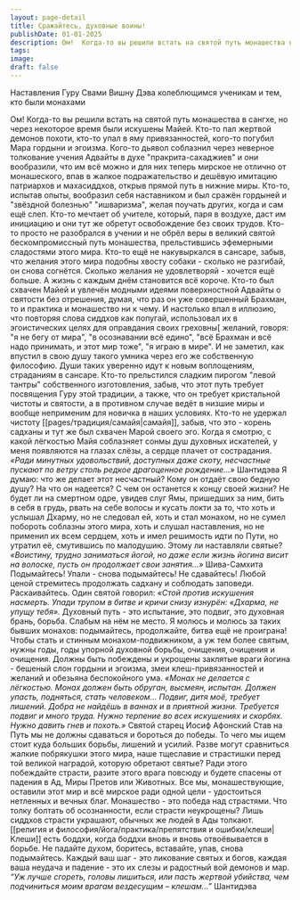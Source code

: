 ```yaml
---
layout: page-detail
title: Сражайтесь, духовные воины!
publishDate: 01-01-2025
description: Ом!  Когда-то вы решили встать на святой путь монашества в сангхе,  но через некоторое время были искушены Майей.  Кто-то пал жертвой демонов похоти, кто-то упал в яму  привязанностей, кого-то погубил Мара гордыни и эгоизма.
tags:
image:
draft: false
---
```

Наставления Гуру Свами Вишну Дэва колеблющимся ученикам и тем, кто были монахами

Ом!  Когда-то вы решили встать на святой путь монашества в сангхе,  но через некоторое время были искушены Майей.  Кто-то пал жертвой демонов похоти, кто-то упал в яму  привязанностей, кого-то погубил Мара гордыни и эгоизма.  Кого-то дьявол соблазнил через неверное толкование учения  Адвайты в духе "пракрита-сахаджиев" и они вообразили, что им  всё можно и для них теперь мирское не отлично от  монашеского, впав в жалкое подражательство и дешёвую  имитацию патриархов и махасиддхов, открыв прямой путь в  нижние миры.  Кто-то, испытав опыты, вообразил себя наставником и был  сражён гордыней и "звёздной болезнью" "ишваризма", желая  поучать других, когда и сам ещё слеп.  Кто-то мечтает об учителе, который, паря в воздухе, даст им  инициацию и они тут же обретут освобождение без своих  трудов.  Кто-то просто не разобрался в учении и не обрёл веры в  великий святой бескомпромиссный путь монашества,  прельстившись эфемерными сладостями этого мира.  Кто-то ещё не накувыркался в сансаре, забыв, что желания  этого мира подобны хвосту собаки - сколько не разгибай,  он снова согнётся.  Сколько желания не удовлетворяй - хочется ещё больше.  А жизнь с каждым днём становится всё короче.  Кто-то был схвачен Майей и увлечён модными идеями  поверхностной Адвайты о святости без отрешения, думая,  что раз он уже совершенный Брахман, то и практика и  монашество ни к чему. И настолько впал в иллюзию, что  повторяя  слова сиддхов как попугай, использовал их в эгоистических  целях для оправдания своих греховны\[ желаний, говоря:  "я не бегу от мира",  "в осознавании всё едино", "всё Брахман и всё надо принимать,  и этот мир тоже", "я играю в мире".  И не заметил, как впустил в свою душу такого умника через его  же собственную философию. Души таких уверенно идут к  новым воплощениям, страданиям в сансаре.  Кто-то прельстился сладким пирогом "левой тантры"  собственного изготовления, забыв, что этот путь требует  посвящения Гуру этой традиции, а также, что он требует  кристальной чистоты и святости,  а в противном случае ведёт в низшие миры и вообще неприменим  для новичка в наших условиях.  Кто-то не удержал чистоту [[pages/традиция/самайя|самайя]], забыв, что это - корень  садханы  и тут же был схвачен Марой своего эго.  Когда я смотрю, с какой лёгкостью Майя соблазняет сонмы душ  духовных искателей, у меня появляются на глазах слёзы,  а сердце плачет от сострадания.   _«Ради минутных удовольствий, доступных даже скоту, несчастные_   _пускают по ветру столь редкое драгоценное рождение…»_ Шантидэва  Я думаю: что же делает этот несчастный? Кому он отдаёт свою  бедную душу? На что он надеется? С чем он останется к концу  своей жизни?  Не будет ли на смертном одре, увидев слуг Ямы, пришедших за  ним, бить в себя в грудь, рвать на себе волосы и кусать локти за  то, что хоть и услышал Дхарму, но не следовал ей, хоть и стал  монахом, но не сумел побороть соблазны этого мира, хоть и  слушал наставления, но не применил их всем сердцем, хоть и  имел решимость идти по Пути, но утратил её, смутившись по  малодушию.  Этому ли наставляли святые?   _«Воистину, трудно заниматься йогой, но даже если жизнь йогина_   _висит на волоске, пусть он продолжает свои занятия...»_ Шива-Самхита  Подымайтесь! Упали - снова подымайтесь! Не сдавайтесь!  Любой ценой стремитесь продолжать садхану и соблюдать  заповеди. Раскаивайтесь.  Один святой говорил:   _«Стой против искушения насмерть. Упади трупом в битве и кричи_   _снизу изнурён: «Дхарма, не упущу тебя»._  Духовный путь - это испытание, это подвиг, это духовная брань,  борьба.  Слабым на нём не место. Я молюсь и молюсь за таких бывших  монахов: подымайтесь, продолжайте, битва ещё не проиграна!  Чтобы стать и стинным монахом-подвижником, а уж тем более  святым, нужны годы, годы упорной духовной борьбы, очищения,  очищения и очищения.  Должны быть побеждены и укрощены заклятые враги йогина -  бешеный слон гордыни и эгоизма, змеи клеш-привязанностей  и желаний и обезьяна беспокойного ума.   _«Монах не делается с лёгкостью. Монах должен быть обруган,_   _высмеян, испытан. Должен упасть, подняться, стать человеком..._   _Подвиг, дитя моё, требует лишений. Добра не найдёшь в ваннах_   _и в приятной жизни. Требуется подвиг и много труда._   _Нужно терпение во всех искушениях и скорбях. Нужно давить_   _гнев и похоть.»_ Святой старец Иосиф Афонский  Став на Путь мы не должны сдаваться и бороться до победы.  То чего мы ищем стоит куда больших борьбы, лишений и усилий.  Разве могут сравниться жалкие побрякушки этого мира, наше  тщеславие и страстишки перед той великой наградой, которую  обретают святые? Ради этого побеждайте страсти, разите этого  врага повсюду и будете спасены от падения в Ад, Миры Претов  или Животных.  Все мы, монашествующие, оставили этот мир и всё мирское ради  одной цели - удостоиться нетленных и вечных благ.  Монашество - это победа над страстями. Что толку болтать об  осознанности, если страсти неукрощены? Лишь сиддхов страсти  украшают, обычных же людей в Ады толкают. [[религия и философия/йога/практика/препятствия и ошибки/клеши|Клеши]] есть боддхи,  когда боддхи вновь и вновь отвоёвывается в борьбе.  Не падайте духом, боритесь, вставайте, упав, снова  подымайтесь. Каждый ваш шаг - это ликование святых и богов,  каждая ваша неудача и падение - это их слезы и радостный вой  демонов и мар. _“Уж лучше сгореть, головы лишиться, или пасть жертвой убийства, чем подчиниться моим врагам вездесущим – клешам...”_ Шантидэва